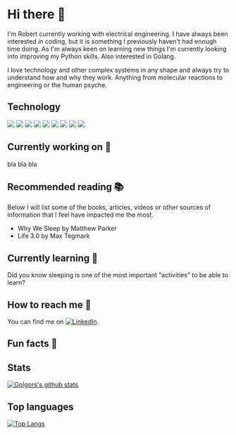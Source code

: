 <!--
[![Header](https://raw.githubusercontent.com/MartinHeinz/<OWNER>/<OWNER>/readme_header.png "Header")](https://some-url.dev/)
-->

# Hi there 👋

I'm Robert currently working with electrical engineering. I have always been interested in coding, but it is something I previously haven't had enough time doing. As I'm always keen on learning new things I'm currently looking into improving my Python skills. Also interested in Golang.

I love technology and other complex systems in any shape and always try to understand how and why they work. Anything from molecular reactions to engineering or the human psyche.

## Technology
<!--
https://simpleicons.org/
https://shields.io/

Shell Bash, Tools Git WSL Databases?
-->

![](https://img.shields.io/badge/OS-Linux-informational?style=flat&logo=linux&logoColor=white&color=4788ba)
![](https://img.shields.io/badge/OS-Windows-informational?style=flat&logo=windows&logoColor=white&color=4788ba)
![](https://img.shields.io/badge/Editor-VS_Code-informational?style=flat&logo=windows&logoColor=white&color=4788ba)
![](https://img.shields.io/badge/Shell-Bash-informational?style=flat&logo=windows&logoColor=white&color=4788ba)
[![](https://img.shields.io/badge/Shell-Starship-informational?style=flat&logo=windows&logoColor=white&color=4788ba)](https://starship.rs/)
![](https://img.shields.io/badge/Tools-WSL-informational?style=flat&logo=linux&logoColor=white&color=369c3b)
![](https://img.shields.io/badge/Tools-Git-informational?style=flat&logo=linux&logoColor=white&color=369c3b)
![](https://img.shields.io/badge/Code-Python-informational?style=flat&logo=linux&logoColor=white&color=c93622)
![](https://img.shields.io/badge/Code-TeX-informational?style=flat&logo=linux&logoColor=white&color=c93622)

<!--
**golgor/golgor** is a ✨ _special_ ✨ repository because its `README.md` (this file) appears on your GitHub profile.

More info at:
https://github.com/anuraghazra/github-readme-stats#github-stats-card

Available themes:
dark, radical, merko, gruvbox, tokyonight, onedark, cobalt, synthwave, highcontrast, dracula

Markdown guide:
https://guides.github.com/features/mastering-markdown/

Here are some ideas to get you started:

- 🔭 I’m currently working on ...
- 🌱 I’m currently learning ...
- 👯 I’m looking to collaborate on ...
- 🤔 I’m looking for help with ...
- 💬 Ask me about ...
- 📫 How to reach me: ...
- 😄 Pronouns: ...
- ⚡ Fun fact: ...
-->

## Currently working on 🔭
bla bla bla

## Recommended reading 📚
Below I will list some of the books, articles, videos or other sources of information that I feel have impacted me the most.

* Why We Sleep by Matthew Parker
* Life 3.0 by Max Tegmark

## Currently learning 🌱
Did you know sleeping is one of the most important "activities" to be able to learn?

## How to reach me 📱
<!-- Links to your social media accounts 
[1]: https://twitter.com/Martin_Heinz_
-->

[2]: https://www.linkedin.com/in/robert-nystroem/

<!-- Icons 
[1.2]: http://i.imgur.com/wWzX9uB.png (twitter icon without padding)
[![Twitter][1.2]][1]
-->

[2.2]: https://raw.githubusercontent.com/MartinHeinz/MartinHeinz/master/linkedin-3-16.png (LinkedIn icon without padding)

You can find me on [![LinkedIn][2.2]][2].

## Fun facts 🤣

## Stats
[![Golgors's github stats](https://github-readme-stats.vercel.app/api?username=golgor&show_icons=true&theme=gruvbox)](https://github.com/golgor)

## Top languages
[![Top Langs](https://github-readme-stats.vercel.app/api/top-langs/?username=golgor&hide=tex)](https://github.com/golgor)
